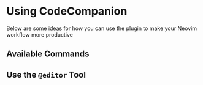 # Using CodeCompanion

Below are some ideas for how you can use the plugin to make your Neovim workflow more productive

## Available Commands

## Use the `@editor` Tool


